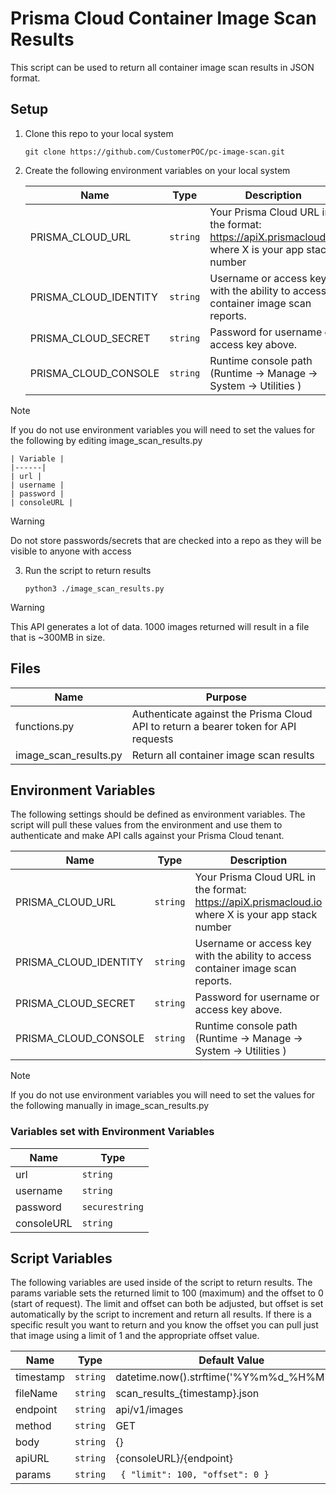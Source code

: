 # Prisma Cloud Container Image Scan Results

This script can be used to return all container image scan results in JSON format.

## Setup

1. Clone this repo to your local system

    ```shell
    git clone https://github.com/CustomerPOC/pc-image-scan.git
    ```

2. Create the following environment variables on your local system

    | Name | Type | Description |
    |------|------|-------------|
    | PRISMA_CLOUD_URL | `string` | Your Prisma Cloud URL in the format: https://apiX.prismacloud.io where X is your app stack number
    | PRISMA_CLOUD_IDENTITY | `string` | Username or access key with the ability to access container image scan reports.
    | PRISMA_CLOUD_SECRET | `string` | Password for username or access key above.
    | PRISMA_CLOUD_CONSOLE | `string` | Runtime console path (Runtime -> Manage -> System -> Utilities )

> [!NOTE]
> If you do not use environment variables you will need to set the values for the following
> by editing image_scan_results.py

    | Variable |
    |------|
    | url | 
    | username | 
    | password | 
    | consoleURL | 

> [!WARNING]
> Do not store passwords/secrets that are checked into a repo as they will be visible to anyone with access


3. Run the script to return results

    ```shell
    python3 ./image_scan_results.py
    ```

> [!WARNING]
> This API generates a lot of data. 1000 images returned will result in a file that is ~300MB in size. 


## Files

 | Name | Purpose | 
 |------|------|
 | functions.py | Authenticate against the Prisma Cloud API to return a bearer token for API requests | 
 | image_scan_results.py | Return all container image scan results |
 

## Environment Variables

The following settings should be defined as environment variables. The script will pull these values from the environment and 
use them to authenticate and make API calls against your Prisma Cloud tenant.

 | Name | Type | Description |
 |------|------|-------------|
 | PRISMA_CLOUD_URL | `string` | Your Prisma Cloud URL in the format: https://apiX.prismacloud.io where X is your app stack number
 | PRISMA_CLOUD_IDENTITY | `string` | Username or access key with the ability to access container image scan reports.
 | PRISMA_CLOUD_SECRET | `string` | Password for username or access key above.
 | PRISMA_CLOUD_CONSOLE | `string` | Runtime console path (Runtime -> Manage -> System -> Utilities )


> [!NOTE]
> If you do not use environment variables you will need to set the values for the following manually
> in image_scan_results.py

### Variables set with Environment Variables

 | Name | Type | 
 |------|------|
 | url | `string` | 
 | username | `string` |
 | password | `securestring`  |
 | consoleURL | `string` |





## Script Variables

The following variables are used inside of the script to return results. The params variable sets the returned limit to 100 (maximum) and the offset to 0 (start of request). The limit and offset can both be adjusted, but offset is set automatically by the script to increment and return all results. If there is a specific result you want to return and you know the offset you can pull just that image using a limit of 1 and the appropriate offset value.


 | Name | Type | Default Value |
 |------|------|-------------|
 | timestamp | `string` | datetime.now().strftime('%Y%m%d_%H%M%S')
 | fileName | `string` | scan_results_{timestamp}.json
 | endpoint | `string` | api/v1/images
 | method | `string` | GET
 | body | `string` | {}
 | apiURL | `string` | {consoleURL}/{endpoint}
 | params | `string` | ``` { "limit": 100, "offset": 0 }```


